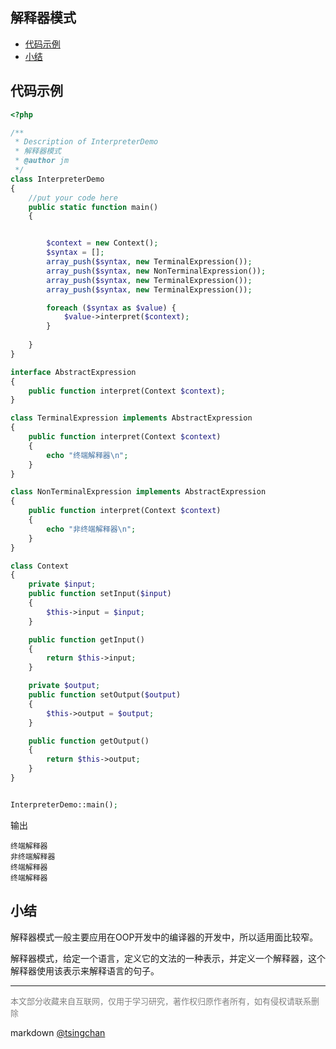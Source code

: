 解释器模式
----
<!-- TOC -->

- [代码示例](#代码示例)
- [小结](#小结)

<!-- /TOC -->

## 代码示例

```php
<?php

/**
 * Description of InterpreterDemo
 * 解释器模式
 * @author jm
 */
class InterpreterDemo
{
    //put your code here
    public static function main()
    {


        $context = new Context();
        $syntax = [];
        array_push($syntax, new TerminalExpression());
        array_push($syntax, new NonTerminalExpression());
        array_push($syntax, new TerminalExpression());
        array_push($syntax, new TerminalExpression());

        foreach ($syntax as $value) {
            $value->interpret($context);
        }        
        
    }
}

interface AbstractExpression
{
    public function interpret(Context $context);
}

class TerminalExpression implements AbstractExpression
{
    public function interpret(Context $context)
    {
        echo "终端解释器\n";
    }
}

class NonTerminalExpression implements AbstractExpression
{
    public function interpret(Context $context)
    {
        echo "非终端解释器\n";
    }
}

class Context
{
    private $input;
    public function setInput($input)
    {
        $this->input = $input;
    }

    public function getInput()
    {
        return $this->input;
    }

    private $output;
    public function setOutput($output)
    {
        $this->output = $output;
    }

    public function getOutput()
    {
        return $this->output;
    }
}


InterpreterDemo::main();

```
输出
```
终端解释器
非终端解释器
终端解释器
终端解释器
```

## 小结

解释器模式一般主要应用在OOP开发中的编译器的开发中，所以适用面比较窄。

解释器模式，给定一个语言，定义它的文法的一种表示，并定义一个解释器，这个解释器使用该表示来解释语言的句子。

----
<font size=2 color='grey'>本文部分收藏来自互联网，仅用于学习研究，著作权归原作者所有，如有侵权请联系删除</font>

markdown [@tsingchan](https://github.com/tsingchan) 